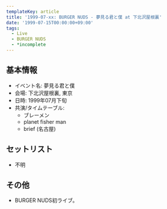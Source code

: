 ```yaml
---
templateKey: article
title: '1999-07-xx: BURGER NUDS - 夢見る君と僕 at 下北沢屋根裏'
date: '1999-07-15T00:00:00+09:00'
tags:
  - Live
  - BURGER NUDS
  - *incomplete
---
```

## 基本情報

* イベント名: 夢見る君と僕
* 会場: 下北沢屋根裏, 東京
* 日時: 1999年07月下旬
* 共演/タイムテーブル:
  * ブレーメン
  * planet fisher man
  * brief (名古屋)

## セットリスト

* 不明

## その他

* BURGER NUDS初ライブ。
